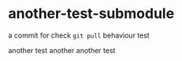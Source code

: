 # another-test-submodule
a commit for check `git pull` behaviour
test



another test
another another test

